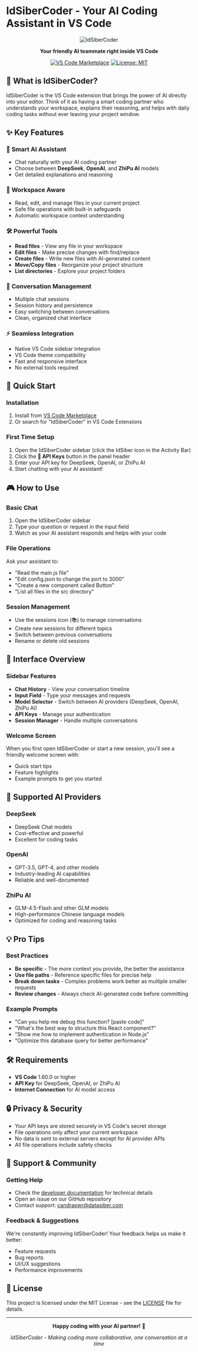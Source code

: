 # IdSiberCoder - Your AI Coding Assistant in VS Code

<div align="center">

![IdSiberCoder](media/icon.png)

**Your friendly AI teammate right inside VS Code**

[![VS Code Marketplace](https://img.shields.io/badge/VS%20Code-Marketplace-blue?style=for-the-badge&logo=visualstudiocode)](https://marketplace.visualstudio.com/items?itemName=DatasiberLab.idsibercoder)
[![License: MIT](https://img.shields.io/badge/License-MIT-yellow.svg?style=for-the-badge)](LICENSE)

</div>

## 🚀 What is IdSiberCoder?

IdSiberCoder is the VS Code extension that brings the power of AI directly into your editor. Think of it as having a smart coding partner who understands your workspace, explains their reasoning, and helps with daily coding tasks without ever leaving your project window.

## ✨ Key Features

### 🤖 **Smart AI Assistant**
- Chat naturally with your AI coding partner
- Choose between **DeepSeek**, **OpenAI**, and **ZhiPu AI** models
- Get detailed explanations and reasoning

### 📁 **Workspace Aware**
- Read, edit, and manage files in your current project
- Safe file operations with built-in safeguards
- Automatic workspace context understanding

### 🛠️ **Powerful Tools**
- **Read files** - View any file in your workspace
- **Edit files** - Make precise changes with find/replace
- **Create files** - Write new files with AI-generated content
- **Move/Copy files** - Reorganize your project structure
- **List directories** - Explore your project folders

### 💬 **Conversation Management**
- Multiple chat sessions
- Session history and persistence
- Easy switching between conversations
- Clean, organized chat interface

### ⚡ **Seamless Integration**
- Native VS Code sidebar integration
- VS Code theme compatibility
- Fast and responsive interface
- No external tools required

## 🎯 Quick Start

### Installation
1. Install from [VS Code Marketplace](https://marketplace.visualstudio.com/items?itemName=DatasiberLab.idsibercoder)
2. Or search for "IdSiberCoder" in VS Code Extensions

### First Time Setup
1. Open the IdSiberCoder sidebar (click the IdSiber icon in the Activity Bar)
2. Click the **🔑 API Keys** button in the panel header
3. Enter your API key for DeepSeek, OpenAI, or ZhiPu AI
4. Start chatting with your AI assistant!

## 🎮 How to Use

### Basic Chat
1. Open the IdSiberCoder sidebar
2. Type your question or request in the input field
3. Watch as your AI assistant responds and helps with your code

### File Operations
Ask your assistant to:
- "Read the main.js file"
- "Edit config.json to change the port to 3000"
- "Create a new component called Button"
- "List all files in the src directory"

### Session Management
- Use the sessions icon (📚) to manage conversations
- Create new sessions for different topics
- Switch between previous conversations
- Rename or delete old sessions

## 🎨 Interface Overview

### Sidebar Features
- **Chat History** - View your conversation timeline
- **Input Field** - Type your messages and requests
- **Model Selector** - Switch between AI providers (DeepSeek, OpenAI, ZhiPu AI)
- **API Keys** - Manage your authentication
- **Session Manager** - Handle multiple conversations

### Welcome Screen
When you first open IdSiberCoder or start a new session, you'll see a friendly welcome screen with:
- Quick start tips
- Feature highlights
- Example prompts to get you started

## 🔧 Supported AI Providers

### DeepSeek
- DeepSeek Chat models
- Cost-effective and powerful
- Excellent for coding tasks

### OpenAI
- GPT-3.5, GPT-4, and other models
- Industry-leading AI capabilities
- Reliable and well-documented

### ZhiPu AI
- GLM-4.5-Flash and other GLM models
- High-performance Chinese language models
- Optimized for coding and reasoning tasks

## 💡 Pro Tips

### Best Practices
- **Be specific** - The more context you provide, the better the assistance
- **Use file paths** - Reference specific files for precise help
- **Break down tasks** - Complex problems work better as multiple smaller requests
- **Review changes** - Always check AI-generated code before committing

### Example Prompts
- "Can you help me debug this function? [paste code]"
- "What's the best way to structure this React component?"
- "Show me how to implement authentication in Node.js"
- "Optimize this database query for better performance"

## 🛠️ Requirements

- **VS Code** 1.60.0 or higher
- **API Key** for DeepSeek, OpenAI, or ZhiPu AI
- **Internet Connection** for AI model access

## 🔒 Privacy & Security

- Your API keys are stored securely in VS Code's secret storage
- File operations only affect your current workspace
- No data is sent to external servers except for AI provider APIs
- All file operations include safety checks

## 🤝 Support & Community

### Getting Help
- Check the [developer documentation](README_DEVELOPER.md) for technical details
- Open an issue on our GitHub repository
- Contact support: candrapwr@datasiber.com

### Feedback & Suggestions
We're constantly improving IdSiberCoder! Your feedback helps us make it better:
- Feature requests
- Bug reports
- UI/UX suggestions
- Performance improvements

## 📝 License

This project is licensed under the MIT License - see the [LICENSE](LICENSE) file for details.

---

<div align="center">

**Happy coding with your AI partner!** 🎉

*IdSiberCoder - Making coding more collaborative, one conversation at a time*

</div>